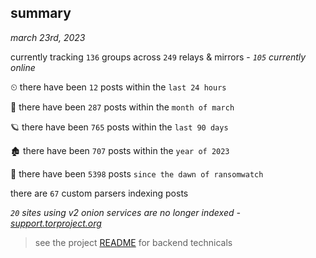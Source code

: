 
## summary
_march 23rd, 2023_

currently tracking `136` groups across `249` relays & mirrors - _`105` currently online_

⏲ there have been `12` posts within the `last 24 hours`

🦈 there have been `287` posts within the `month of march`

🪐 there have been `765` posts within the `last 90 days`

🏚 there have been `707` posts within the `year of 2023`

🦕 there have been `5398` posts `since the dawn of ransomwatch`

there are `67` custom parsers indexing posts

_`20` sites using v2 onion services are no longer indexed - [support.torproject.org](https://support.torproject.org/onionservices/v2-deprecation/)_

> see the project [README](https://github.com/joshhighet/ransomwatch#ransomwatch--) for backend technicals
